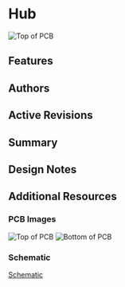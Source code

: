 # Hub

![Top of PCB](outputs/hub/top.png)

## Features

## Authors

## Active Revisions

## Summary

## Design Notes

## Additional Resources

### PCB Images

![Top of PCB](outputs/hub/top.png)
![Bottom of PCB](outputs/hub/bottom.png)

### Schematic

[Schematic](outputs/hub/sch.pdf)